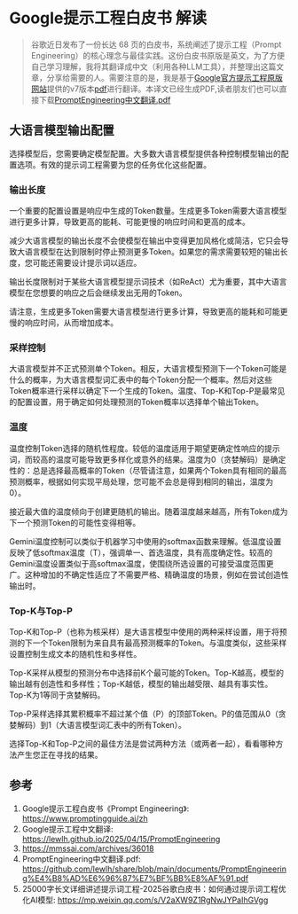 # Google提示工程白皮书 解读

> 谷歌近日发布了一份长达 68 页的白皮书，系统阐述了提示工程（Prompt Engineering）的核心理念与最佳实践。这份白皮书原版是英文，为了方便自己学习理解，我将其翻译成中文（利用各种LLM工具），并整理出这篇文章，分享给需要的人。需要注意的是，我是基于[Google官方提示工程原版网站](https://www.kaggle.com/whitepaper-prompt-engineering)提供的v7版本[pdf](https://github.com/lewlh/share/blob/main/documents/PromptEngineeringV7.pdf)进行翻译。本译文已经生成PDF,读者朋友们也可以直接下载[PromptEngineering中文翻译.pdf](https://github.com/lewlh/share/blob/main/documents/PromptEngineering中文翻译.pdf)



## 大语言模型输出配置

选择模型后，您需要确定模型配置。大多数大语言模型提供各种控制模型输出的配置选项。有效的提示词工程需要为您的任务优化这些配置。

### 输出长度

一个重要的配置设置是响应中生成的Token数量。生成更多Token需要大语言模型进行更多计算，导致更高的能耗、可能更慢的响应时间和更高的成本。

减少大语言模型的输出长度不会使模型在输出中变得更加风格化或简洁，它只会导致大语言模型在达到限制时停止预测更多Token。如果您的需求需要较短的输出长度，您可能还需要设计提示词以适应。

输出长度限制对于某些大语言模型提示词技术（如ReAct）尤为重要，其中大语言模型在您想要的响应之后会继续发出无用的Token。

请注意，生成更多Token需要大语言模型进行更多计算，导致更高的能耗和可能更慢的响应时间，从而增加成本。

### 采样控制

大语言模型并不正式预测单个Token。相反，大语言模型预测下一个Token可能是什么的概率，为大语言模型词汇表中的每个Token分配一个概率。然后对这些Token概率进行采样以确定下一个生成的Token。温度、Top-K和Top-P是最常见的配置设置，用于确定如何处理预测的Token概率以选择单个输出Token。

### 温度

温度控制Token选择的随机性程度。较低的温度适用于期望更确定性响应的提示词，而较高的温度可能导致更多样化或意外的结果。温度为0（贪婪解码）是确定性的：总是选择最高概率的Token（尽管请注意，如果两个Token具有相同的最高预测概率，根据如何实现平局处理，您可能不会总是得到相同的输出，温度为0）。

接近最大值的温度倾向于创建更随机的输出。随着温度越来越高，所有Token成为下一个预测Token的可能性变得相等。

Gemini温度控制可以类似于机器学习中使用的softmax函数来理解。低温度设置反映了低softmax温度（T），强调单一、首选温度，具有高度确定性。较高的Gemini温度设置类似于高softmax温度，使围绕所选设置的可接受温度范围更广。这种增加的不确定性适应了不需要严格、精确温度的场景，例如在尝试创造性输出时。

### Top-K与Top-P

Top-K和Top-P（也称为核采样）是大语言模型中使用的两种采样设置，用于将预测的下一个Token限制为来自具有最高预测概率的Token。与温度类似，这些采样设置控制生成文本的随机性和多样性。

Top-K采样从模型的预测分布中选择前K个最可能的Token。Top-K越高，模型的输出越有创造性和多样性；Top-K越低，模型的输出越受限、越具有事实性。Top-K为1等同于贪婪解码。

Top-P采样选择其累积概率不超过某个值（P）的顶部Token。P的值范围从0（贪婪解码）到1（大语言模型词汇表中的所有Token）。

选择Top-K和Top-P之间的最佳方法是尝试两种方法（或两者一起），看看哪种方法产生您正在寻找的结果。

## 参考
1. Google提示工程白皮书《Prompt Engineering》: https://www.promptingguide.ai/zh
2. Google提示工程中文翻译: https://lewlh.github.io/2025/04/15/PromptEngineering
3. https://mmssai.com/archives/36018
4. PromptEngineering中文翻译.pdf: https://github.com/lewlh/share/blob/main/documents/PromptEngineering%E4%B8%AD%E6%96%87%E7%BF%BB%E8%AF%91.pdf
5. 25000字长文详细讲述提示词工程-2025谷歌白皮书：如何通过提示词工程优化AI模型: https://mp.weixin.qq.com/s/V2aXW9Z1RgNwJYPaIhGVgg